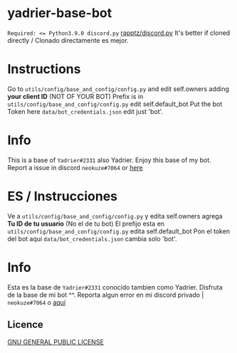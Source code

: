 # yadrier-base-bot
`Required: <= Python3.9.0
 discord.py` [rapptz/discord.py](https://github.com/Rapptz/discord.py)
 It's better if cloned directly / Clonado directamente es mejor.

# Instructions
 Go to `utils/config/base_and_config/config.py` and edit self.owners adding **your client ID** (NOT OF YOUR BOT)
 Prefix is in `utils/config/base_and_config/config.py` edit self.default_bot
  Put the bot Token here `data/bot_credentials.json` edit just 'bot'.
# Info
 This is a base of `Yadrier#2331` also Yadrier. Enjoy this base of my bot.
 Report a issue in discord `neokuze#7064` or [here](https://discord.gg/e7S48Sz)
 
 
# ES / Instrucciones
 Ve a `utils/config/base_and_config/config.py` y edita self.owners agrega **Tu ID de tu usuario** (No el de tu bot)
 El prefijo esta en `utils/config/base_and_config/config.py` edita self.default_bot
  Pon el token del bot aqui `data/bot_credentials.json` cambia solo 'bot'. 
# Info
 Esta es la base de `Yadrier#2331` conocido tambien como Yadrier. Disfruta de la base de mi bot ^^.
 Reporta algun error en mi discord privado | `neokuze#7064` o [aquí](https://discord.gg/e7S48Sz)

 
## Licence
 [GNU GENERAL PUBLIC LICENSE](https://raw.githubusercontent.com/neokuze/yadrier-base-bot/main/LICENSE)
